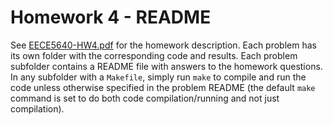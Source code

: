 # Homework 4 - README

See [EECE5640-HW4.pdf](EECE5640-HW4.pdf) for the homework description. Each problem has its own folder with the corresponding code and results. Each problem subfolder contains a README file with answers to the homework questions. In any subfolder with a `Makefile`, simply run `make` to compile and run the code unless otherwise specified in the problem README (the default `make` command is set to do both code compilation/running and not just compilation).
